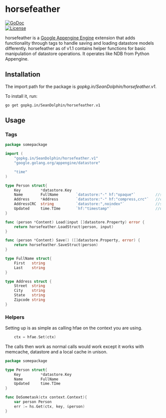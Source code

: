 # horsefeather

[![GoDoc](https://godoc.org/github.com/SeanDolphin/horsefeather?status.png)](http://godoc.org/github.com/SeanDolphin/horsefeather)  
[![License](http://img.shields.io/:license-apache-blue.svg)](http://www.apache.org/licenses/LICENSE-2.0.html)

horsefeather is a [Google Appengine Engine](https://github.com/golang/appengine) extension that adds functionality through tags to handle saving and loading datastore models differently.  horsefeather as of v1.1 contains helper functions for basic manipulation of datastore operations.  It operates like NDB from Python Appengine.

## Installation

The import path for the package is *gopkg.in/SeanDolphin/horsefeather.v1*.

To install it, run:

    go get gopkg.in/SeanDolphin/horsefeather.v1

## Usage

### Tags
~~~ go
package somepackage

import (
	"gopkg.in/SeanDolphin/horsefeather.v1"
	"google.golang.org/appengine/datastore"

	"time"
)

type Person struct{
	Key    		*datastore.Key
	Name 		FullName 		`datastore:"-" hf:"opaque"`			//saves this property as a json string
	Address    	*Address  		`datastore:"-" hf:"compress,crc"`	//compresses this property and calculates and crc
	AddressCRC	string			`datastore:",noindex"`				//set by horsefeather crc above
	Updated 	time.TIme 		`hf:"timestamp"`					//updated on save with current timestamp
}

func (person *Content) Load(input []datastore.Property) error {
	return horsefeather.LoadStruct(person, input)
}

func (person *Content) Save() ([]datastore.Property, error) {
	return horsefeather.SaveStruct(person)
}

type FullName struct{
	First	string
	Last 	string
}

type Address struct {
	Street  string
	City    string
	State   string
	Zipcode string
}
~~~

### Helpers

Setting up is as simple as calling hfae on the context you are using.  

~~~ go
	ctx = hfae.Set(ctx) 
~~~

The calls then work as normal calls would work except it works with memcache, datastore and a local cache in unison.
~~~ go
package somepackage

type Person struct{
	Key    		*datastore.Key
	Name 		FullName 						
	Updated 	time.TIme 		
}

func DoSometask(ctx context.Context){
	var person Person
	err := hs.Get(ctx, key, &person)
}
~~~
